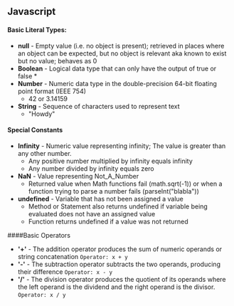 ## Javascript

#### Basic Literal Types:
* **null** - Empty value (i.e. no object is present); retrieved in places where an object can be expected, but no object is relevant aka known to exist but no value; behaves as 0
* **Boolean** - Logical data type that can only have the output of true or false
  *
* **Number** - Numeric data type in the double-precision 64-bit floating point format (IEEE 754)
  * 42 or 3.14159 
* **String** - Sequence of characters used to represent text
  * "Howdy"

#### Special Constants
* **Infinity** - Numeric value representing infinity; The value is greater than any other number.
  * Any positive number multiplied by infinity equals infinity
  * Any number divided by infinity equals zero
* **NaN** - Value representing Not_A_Number 
  * Returned value when Math functions fail (math.sqrt(-1)) or when a function trying to parse a number fails (parseInt("blabla"))
* **undefined** - Variable that has not been assigned a value
  * Method or Statement also returns undefined if variable being evaluated does not have an assigned value
  * Function returns undefined if a value was not returned

####Basic Operators
* **'+'** - The addition operator produces the sum of numeric operands or string concatenation
  `Operator: x + y`
* **'-'** - The subtraction operator subtracts the two operands, producing their difference
  `Operator: x - y`
* **'/'** - The division operator produces the quotient of its operands where the left operand is the dividend and the right operand is the divisor.
  `Operator: x / y` 
